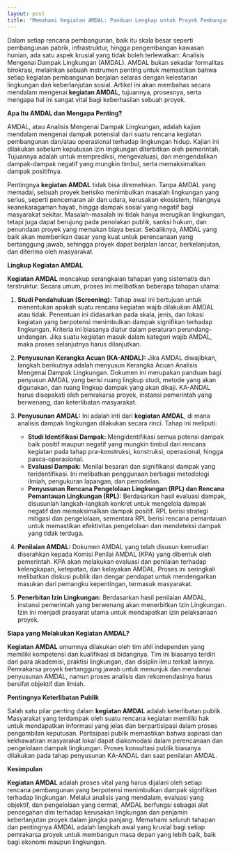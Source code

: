 ```yaml
---
layout: post
title: "Memahami Kegiatan AMDAL: Panduan Lengkap untuk Proyek Pembangunan"
---
```


Dalam setiap rencana pembangunan, baik itu skala besar seperti pembangunan pabrik, infrastruktur, hingga pengembangan kawasan hunian, ada satu aspek krusial yang tidak boleh terlewatkan: Analisis Mengenai Dampak Lingkungan (AMDAL). AMDAL bukan sekadar formalitas birokrasi, melainkan sebuah instrumen penting untuk memastikan bahwa setiap kegiatan pembangunan berjalan selaras dengan kelestarian lingkungan dan keberlanjutan sosial. Artikel ini akan membahas secara mendalam mengenai **kegiatan AMDAL**, tujuannya, prosesnya, serta mengapa hal ini sangat vital bagi keberhasilan sebuah proyek.

**Apa Itu AMDAL dan Mengapa Penting?**

AMDAL, atau Analisis Mengenai Dampak Lingkungan, adalah kajian mendalam mengenai dampak potensial dari suatu rencana kegiatan pembangunan dan/atau operasional terhadap lingkungan hidup. Kajian ini dilakukan sebelum keputusan izin lingkungan diterbitkan oleh pemerintah. Tujuannya adalah untuk memprediksi, mengevaluasi, dan mengendalikan dampak-dampak negatif yang mungkin timbul, serta memaksimalkan dampak positifnya.

Pentingnya **kegiatan AMDAL** tidak bisa diremehkan. Tanpa AMDAL yang memadai, sebuah proyek berisiko menimbulkan masalah lingkungan yang serius, seperti pencemaran air dan udara, kerusakan ekosistem, hilangnya keanekaragaman hayati, hingga dampak sosial yang negatif bagi masyarakat sekitar. Masalah-masalah ini tidak hanya merugikan lingkungan, tetapi juga dapat berujung pada penolakan publik, sanksi hukum, dan penundaan proyek yang memakan biaya besar. Sebaliknya, AMDAL yang baik akan memberikan dasar yang kuat untuk perencanaan yang bertanggung jawab, sehingga proyek dapat berjalan lancar, berkelanjutan, dan diterima oleh masyarakat.

**Lingkup Kegiatan AMDAL**

**Kegiatan AMDAL** mencakup serangkaian tahapan yang sistematis dan terstruktur. Secara umum, proses ini melibatkan beberapa tahapan utama:

1.  **Studi Pendahuluan (Screening):** Tahap awal ini bertujuan untuk menentukan apakah suatu rencana kegiatan wajib dilakukan AMDAL atau tidak. Penentuan ini didasarkan pada skala, jenis, dan lokasi kegiatan yang berpotensi menimbulkan dampak signifikan terhadap lingkungan. Kriteria ini biasanya diatur dalam peraturan perundang-undangan. Jika suatu kegiatan masuk dalam kategori wajib AMDAL, maka proses selanjutnya harus dilanjutkan.

2.  **Penyusunan Kerangka Acuan (KA-ANDAL):** Jika AMDAL diwajibkan, langkah berikutnya adalah menyusun Kerangka Acuan Analisis Mengenai Dampak Lingkungan. Dokumen ini merupakan panduan bagi penyusun AMDAL yang berisi ruang lingkup studi, metode yang akan digunakan, dan ruang lingkup dampak yang akan dikaji. KA-ANDAL harus disepakati oleh pemrakarsa proyek, instansi pemerintah yang berwenang, dan keterlibatan masyarakat.

3.  **Penyusunan AMDAL:** Ini adalah inti dari **kegiatan AMDAL**, di mana analisis dampak lingkungan dilakukan secara rinci. Tahap ini meliputi:
    *   **Studi Identifikasi Dampak:** Mengidentifikasi semua potensi dampak baik positif maupun negatif yang mungkin timbul dari rencana kegiatan pada tahap pra-konstruksi, konstruksi, operasional, hingga pasca-operasional.
    *   **Evaluasi Dampak:** Menilai besaran dan signifikansi dampak yang teridentifikasi. Ini melibatkan penggunaan berbagai metodologi ilmiah, pengukuran lapangan, dan pemodelan.
    *   **Penyusunan Rencana Pengelolaan Lingkungan (RPL) dan Rencana Pemantauan Lingkungan (RPL):** Berdasarkan hasil evaluasi dampak, disusunlah langkah-langkah konkret untuk mengelola dampak negatif dan memaksimalkan dampak positif. RPL berisi strategi mitigasi dan pengelolaan, sementara RPL berisi rencana pemantauan untuk memastikan efektivitas pengelolaan dan mendeteksi dampak yang tidak terduga.

4.  **Penilaian AMDAL:** Dokumen AMDAL yang telah disusun kemudian diserahkan kepada Komisi Penilai AMDAL (KPA) yang dibentuk oleh pemerintah. KPA akan melakukan evaluasi dan penilaian terhadap kelengkapan, ketepatan, dan kelayakan AMDAL. Proses ini seringkali melibatkan diskusi publik dan dengar pendapat untuk mendengarkan masukan dari pemangku kepentingan, termasuk masyarakat.

5.  **Penerbitan Izin Lingkungan:** Berdasarkan hasil penilaian AMDAL, instansi pemerintah yang berwenang akan menerbitkan Izin Lingkungan. Izin ini menjadi prasyarat utama untuk mendapatkan izin pelaksanaan proyek.

**Siapa yang Melakukan Kegiatan AMDAL?**

**Kegiatan AMDAL** umumnya dilakukan oleh tim ahli independen yang memiliki kompetensi dan kualifikasi di bidangnya. Tim ini biasanya terdiri dari para akademisi, praktisi lingkungan, dan disiplin ilmu terkait lainnya. Pemrakarsa proyek bertanggung jawab untuk menunjuk dan mendanai penyusunan AMDAL, namun proses analisis dan rekomendasinya harus bersifat objektif dan ilmiah.

**Pentingnya Keterlibatan Publik**

Salah satu pilar penting dalam **kegiatan AMDAL** adalah keterlibatan publik. Masyarakat yang terdampak oleh suatu rencana kegiatan memiliki hak untuk mendapatkan informasi yang jelas dan berpartisipasi dalam proses pengambilan keputusan. Partisipasi publik memastikan bahwa aspirasi dan kekhawatiran masyarakat lokal dapat diakomodasi dalam perencanaan dan pengelolaan dampak lingkungan. Proses konsultasi publik biasanya dilakukan pada tahap penyusunan KA-ANDAL dan saat penilaian AMDAL.

**Kesimpulan**

**Kegiatan AMDAL** adalah proses vital yang harus dijalani oleh setiap rencana pembangunan yang berpotensi menimbulkan dampak signifikan terhadap lingkungan. Melalui analisis yang mendalam, evaluasi yang objektif, dan pengelolaan yang cermat, AMDAL berfungsi sebagai alat pencegahan dini terhadap kerusakan lingkungan dan penjamin keberlanjutan proyek dalam jangka panjang. Memahami seluruh tahapan dan pentingnya AMDAL adalah langkah awal yang krusial bagi setiap pemrakarsa proyek untuk membangun masa depan yang lebih baik, baik bagi ekonomi maupun lingkungan.

